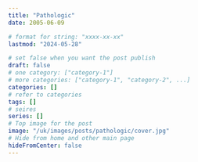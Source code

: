 ```yaml
---
title: "Pathologic"
date: 2005-06-09

# format for string: "xxxx-xx-xx"
lastmod: "2024-05-28"

# set false when you want the post publish
draft: false
# one category: ["category-1"]
# more categories: ["category-1", "category-2", ...]
categories: []
# refer to categories
tags: []
# seires
series: []
# Top image for the post
image: "/uk/images/posts/pathologic/cover.jpg"
# Hide from home and other main page
hideFromCenter: false
---
```


<!--more-->